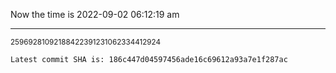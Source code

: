 Now the time is 2022-09-02 06:12:19 am

---

<small>25969281092188422391231062334412924</small>

```txt
Latest commit SHA is: 186c447d04597456ade16c69612a93a7e1f287ac
```
